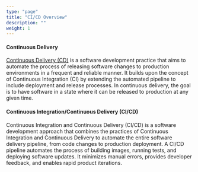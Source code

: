 ```yaml
---
type: "page"
title: "CI/CD Overview"
description: ""
weight: 1
---
```


#### Continuous Delivery

[Continuous Delivery (CD)](https://www.atlassian.com/continuous-delivery/principles) is a software development practice that aims to automate the process of releasing software changes to production environments in a frequent and reliable manner. It builds upon the concept of Continuous Integration (CI) by extending the automated pipeline to include deployment and release processes. In continuous delivery, the goal is to have software in a state where it can be released to production at any given time.

#### Continuous Integration/Continuous Delivery (CI/CD)
Continuous Integration and Continuous Delivery (CI/CD) is a software development approach that combines the practices of Continuous Integration and Continuous Delivery to automate the entire software delivery pipeline, from code changes to production deployment. A CI/CD pipeline automates the process of building images, running tests, and deploying software updates. It minimizes manual errors, provides developer feedback, and enables rapid product iterations.